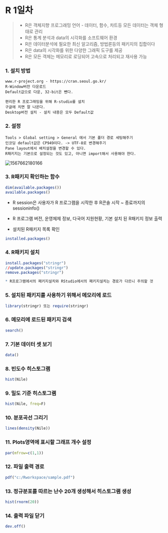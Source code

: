 # R 1일차

> - R은 객체지향 프로그래밍 언어 - 데이터, 함수, 차트등 모든 데이터는 객체 형태로 관리
> - R은  통계 분석과 data의 시각화를 소프트웨어 환경
> - R은  데이터분석에 필요한 최신 알고리즘, 방법론등의 패키지의 집합이다
> - R은  data의 시각화를 위한 다양한 그래픽 도구를 제공
> - R은 모든 객체는 메모리로 로딩되어 고속으로 처리되고 재사용 가능

### 1. 설치 방법

```주소
www.r-project.org - https://cran.seoul.go.kr/
R-Window버전 다운로드
Default값으로 다운, 32-bit은 뺀다.

편리한 R 프로그래밍을 위해 R-studio를 설치
구글에 치면 잘 나온다.
Desktop버전 설치 - 설치 내용은 모두 Default값
```

### 2. 설정

```정보
Tools > Global setting > General 에서 기본 폴더 경로 세팅해주기
인코딩 default값은 CP949이다. -> UTF-8로 변경해주기
Pane layout에서 배치설정을 변경할 수 있다.
R패키지는 기본으로 설정되는 것도 있고, 아니면 import해서 사용해야 한다.
```

![1567662180166](C:\Users\student\AppData\Roaming\Typora\typora-user-images\1567662180166.png)

### 3. R패키지 확인하는 함수

```R
dim(available.packages())
available.packages()
```

- R session은 사용자가 R 프로그램을 시작한 후 R콘솔 시작 ~ 종료까지의 sessioninfo()
- R 프로그램 버전, 운영체제 정보, 다국어 지원현황, 기본 설치 된 R패키지 정보 출력

- 설치된 R패키지 목록 확인

```R
installed.packages()
```

### 4. R패키지 설치

```R
install.packages("stringr")
//update.packages("stringr")
remove.packages("stringr")

* R프로그램에서의 패키지설치와 RStudio에서의 패키지설치는 경로가 다르니 주의할 것
```

### 5. 설치된 패키지를 사용하기 위해서 메모리에 로드

```R
library(stringr) 또는 require(stringr)
```

### 6. 메모리에 로드된 패키지 검색

```R
search()
```

### 7. 기본 데이터 셋 보기

```R
data()
```

### 8. 빈도수 히스토그램

```R
hist(Nile)
```

### 9. 밀도 기준 히스토그램

```R
hist(Nile, freq=F)
```

### 10. 분포곡선 그리기

```R
lines(density(Nile))
```

### 11. Plots영역에 표시할 그래프 개수 설정

```R
par(mfrow=c(1,1))
```

### 12. 파일 출력 경로

```R
pdf("c:/Rworkspace/sample.pdf")
```

### 13.  정규분포를 따르는 난수 20개 생성해서 히스토그램 생성

```R
hist(rnorm(20))
```

### 14. 출력 파일 닫기

```R
dev.off()
```

